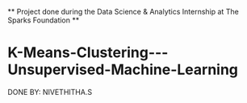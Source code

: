 ** Project done during the Data Science & Analytics Internship at The Sparks Foundation **

# K-Means-Clustering---Unsupervised-Machine-Learning

DONE BY: NIVETHITHA.S
